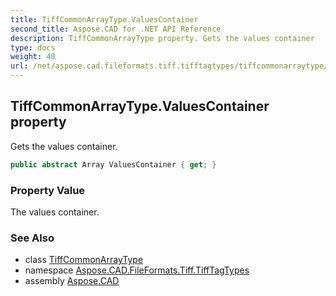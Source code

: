 ```yaml
---
title: TiffCommonArrayType.ValuesContainer
second_title: Aspose.CAD for .NET API Reference
description: TiffCommonArrayType property. Gets the values container
type: docs
weight: 40
url: /net/aspose.cad.fileformats.tiff.tifftagtypes/tiffcommonarraytype/valuescontainer/
---
```

## TiffCommonArrayType.ValuesContainer property

Gets the values container.

```csharp
public abstract Array ValuesContainer { get; }
```

### Property Value

The values container.

### See Also

* class [TiffCommonArrayType](../)
* namespace [Aspose.CAD.FileFormats.Tiff.TiffTagTypes](../../tiffcommonarraytype/)
* assembly [Aspose.CAD](../../../)


